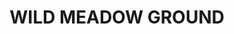 ---
title: "WILD MEADOW GROUND"
price: "TBA"
desc: "Opis nije dostupan"
img_path: "/assets/img/A.MIG-8361.jpg"
brand: AMMO
available: true
cat: "dioramas"
subcat: "GRASS MATS"
subsubcat: "SS"
---